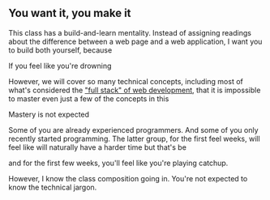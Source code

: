 ## You want it, you make it

This class has a build-and-learn mentality. Instead of assigning readings about the difference between a web page and a web application, I want you to build both yourself, because


If you feel like you're drowning 

 However, we will cover so many technical concepts, including most of what's considered the ["full stack" of web development](http://www.laurencegellert.com/2012/08/what-is-a-full-stack-developer/), that it is impossible to master even just a few of the concepts in this

Mastery is not expected


Some of you are already experienced programmers. And some of you only recently started programming. The latter group, for the first feel weeks, will feel like  will naturally have a harder time but that's be

and for the first few weeks, you'll feel like you're playing catchup.

However, I know the class composition going in. You're not expected to know the technical jargon.


